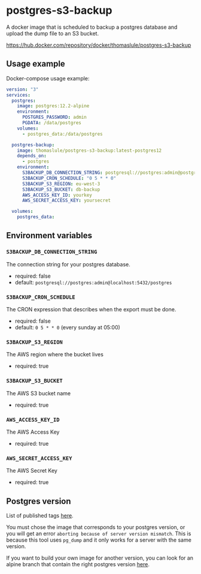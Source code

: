 # postgres-s3-backup

A docker image that is scheduled to backup a postgres database and upload the dump file to an S3 bucket.

https://hub.docker.com/repository/docker/thomaslule/postgres-s3-backup

## Usage example

Docker-compose usage example:

```yaml
version: "3"
services:
  postgres:
    image: postgres:12.2-alpine
    environment:
      POSTGRES_PASSWORD: admin
      PGDATA: /data/postgres
    volumes:
      - postgres_data:/data/postgres

  postgres-backup:
    image: thomaslule/postgres-s3-backup:latest-postgres12
    depends_on:
      - postgres
    environment:
      S3BACKUP_DB_CONNECTION_STRING: postgresql://postgres:admin@postgres:5432/postgres
      S3BACKUP_CRON_SCHEDULE: "0 5 * * 0"
      S3BACKUP_S3_REGION: eu-west-3
      S3BACKUP_S3_BUCKET: db-backup
      AWS_ACCESS_KEY_ID: yourkey
      AWS_SECRET_ACCESS_KEY: yoursecret

  volumes:
    postgres_data:
```

## Environment variables

### `S3BACKUP_DB_CONNECTION_STRING`

The connection string for your postgres database.

- required: false
- default: `postgresql://postgres:admin@localhost:5432/postgres`

### `S3BACKUP_CRON_SCHEDULE`

The CRON expression that describes when the export must be done.

- required: false
- default: `0 5 * * 0` (every sunday at 05:00)

### `S3BACKUP_S3_REGION`

The AWS region where the bucket lives

- required: true

### `S3BACKUP_S3_BUCKET`

The AWS S3 bucket name

- required: true

### `AWS_ACCESS_KEY_ID`

The AWS Access Key

- required: true

### `AWS_SECRET_ACCESS_KEY`

The AWS Secret Key

- required: true

## Postgres version

List of published tags [here](https://hub.docker.com/repository/docker/thomaslule/postgres-s3-backup/tags).

You must chose the image that corresponds to your postgres version, or you will get an error `aborting because of server version mismatch`. This is because this tool uses `pg_dump` and it only works for a server with the same version.

If you want to build your own image for another version, you can look for an alpine branch that contain the right postgres version [here](https://pkgs.alpinelinux.org/packages?name=postgresql-client&branch=v3.11).
